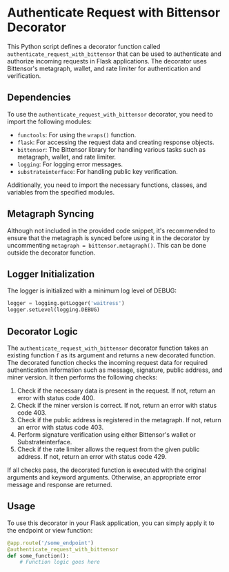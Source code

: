  # Authenticate Request with Bittensor Decorator

This Python script defines a decorator function called `authenticate_request_with_bittensor` that can be used to authenticate and authorize incoming requests in Flask applications. The decorator uses Bittensor's metagraph, wallet, and rate limiter for authentication and verification.

## Dependencies

To use the `authenticate_request_with_bittensor` decorator, you need to import the following modules:

- `functools`: For using the `wraps()` function.
- `flask`: For accessing the request data and creating response objects.
- `bittensor`: The Bittensor library for handling various tasks such as metagraph, wallet, and rate limiter.
- `logging`: For logging error messages.
- `substrateinterface`: For handling public key verification.

Additionally, you need to import the necessary functions, classes, and variables from the specified modules.

## Metagraph Syncing

Although not included in the provided code snippet, it's recommended to ensure that the metagraph is synced before using it in the decorator by uncommenting `metagraph = bittensor.metagraph()`. This can be done outside the decorator function.

## Logger Initialization

The logger is initialized with a minimum log level of DEBUG:

```python
logger = logging.getLogger('waitress')
logger.setLevel(logging.DEBUG)
```

## Decorator Logic

The `authenticate_request_with_bittensor` decorator function takes an existing function `f` as its argument and returns a new decorated function. The decorated function checks the incoming request data for required authentication information such as message, signature, public address, and miner version. It then performs the following checks:

1. Check if the necessary data is present in the request. If not, return an error with status code 400.
2. Check if the miner version is correct. If not, return an error with status code 403.
3. Check if the public address is registered in the metagraph. If not, return an error with status code 403.
4. Perform signature verification using either Bittensor's wallet or Substrateinterface.
5. Check if the rate limiter allows the request from the given public address. If not, return an error with status code 429.

If all checks pass, the decorated function is executed with the original arguments and keyword arguments. Otherwise, an appropriate error message and response are returned.

## Usage

To use this decorator in your Flask application, you can simply apply it to the endpoint or view function:

```python
@app.route('/some_endpoint')
@authenticate_request_with_bittensor
def some_function():
    # Function logic goes here
```
